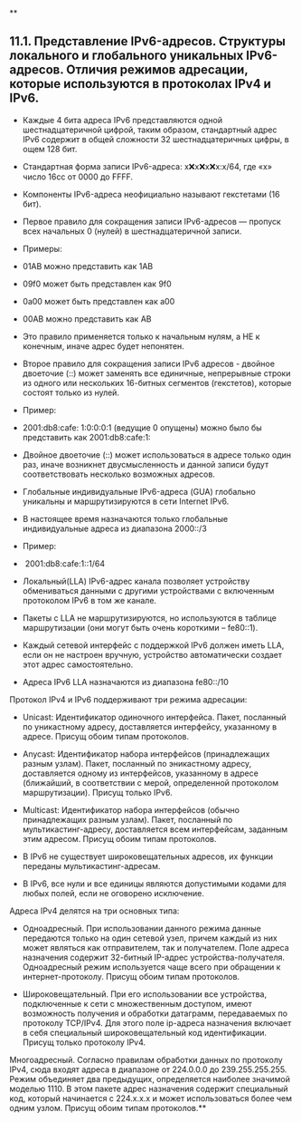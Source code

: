 **

## 11.1. Представление IPv6-адресов. Структуры локального и глобального уникальных IPv6-адресов. Отличия режимов адресации, которые используются в протоколах IPv4 и IPv6.

- Каждые 4 бита адреса IPv6 представляются одной шестнадцатеричной цифрой, таким образом, стандартный адрес IPv6 содержит в общей сложности 32 шестнадцатеричных цифры, в ощем 128 бит. 
    
- Стандартная форма записи IPv6-адреса: x:x:x:x:x:x:x:x/64, где «x» число 16сс от 0000 до FFFF. 
    
- Компоненты IPv6-адреса неофициально называют гекстетами (16 бит).
    
- Первое правило для сокращения записи IPv6-адресов — пропуск всех начальных 0 (нулей) в шестнадцатеричной записи. 
    
- Примеры: 
    

- 01AB можно представить как 1AB 
    
- 09f0 может быть представлен как 9f0 
    
- 0a00 может быть представлен как a00 
    
- 00AB можно представить как AB 
    
- Это правило применяется только к начальным нулям, а НЕ к конечным, иначе адрес будет непонятен.
    

  

- Второе правило для сокращения записи IPv6 адресов - двойное двоеточие (::) может заменять все единичные, непрерывные строки из одного или нескольких 16-битных сегментов (гекстетов), которые состоят только из нулей. 
    
- Пример:
    

- 2001:db8:cafe: 1:0:0:0:1 (ведущие 0 опущены) можно было бы представить как 2001:db8:cafe:1: 
    
- Двойное двоеточие (::) может использоваться в адресе только один раз, иначе возникнет двусмысленность и данной записи будут соответствовать несколько возможных адресов. 
    

  
  

- Глобальные индивидуальные IPv6-адреса (GUA) глобально уникальны и маршрутизируются в сети Internet IPv6. 
    
- В настоящее время назначаются только глобальные индивидуальные адреса из диапазона 2000::/3
    
- Пример:
    

-  2001:db8:cafe:1::1/64
    

  

- Локальный(LLA) IPv6-адрес канала позволяет устройству обмениваться данными с другими устройствами с включенным протоколом IPv6 в том же канале. 
    
- Пакеты с LLA не маршрутизируются, но используются в таблице маршрутизации (они могут быть очень короткими – fe80::1).  
    
- Каждый сетевой интерфейс с поддержкой IPv6 должен иметь LLA, если он не настроен вручную, устройство автоматически создает этот адрес самостоятельно. 
    
- Адреса IPv6 LLA назначаются из диапазона fe80::/10
    

  
  

Протокол IPv4 и IPv6 поддерживают три режима адресации:

  
  

- Unicast: Идентификатор одиночного интерфейса. Пакет, посланный по уникастному адресу, доставляется интерфейсу, указанному в адресе. Присущ обоим типам протоколов.
    
- Anycast: Идентификатор набора интерфейсов (принадлежащих разным узлам). Пакет, посланный по эникастному адресу, доставляется одному из интерфейсов, указанному в адресе (ближайший, в соответствии с мерой, определенной протоколом маршрутизации). Присущ только IPv6.
    
- Multicast: Идентификатор набора интерфейсов (обычно принадлежащих разным узлам). Пакет, посланный по мультикастинг-адресу, доставляется всем интерфейсам, заданным этим адресом. Присущ обоим типам протоколов.
    
- В IPv6 не существует широковещательных адресов, их функции переданы мультикастинг-адресам.
    
- В IPv6, все нули и все единицы являются допустимыми кодами для любых полей, если не оговорено исключение.
    

  

Адреса IPv4 делятся на три основных типа:

- Одноадресный. При использовании данного режима данные передаются только на один сетевой узел, причем каждый из них может являться как отправителем, так и получателем. Поле адреса назначения содержит 32-битный IP-адрес устройства-получателя. Одноадресный режим используется чаще всего при обращении к интернет-протоколу. Присущ обоим типам протоколов.
    
- Широковещательный. При его использовании все устройства, подключенные к сети с множественным доступом, имеют возможность получения и обработки датаграмм, передаваемых по протоколу TCP/IPv4. Для этого поле ip-адреса назначения включает в себя специальный широковещательный код идентификации. Присущ только протоколу IPv4.
    

Многоадресный. Согласно правилам обработки данных по протоколу IPv4, сюда входят адреса в диапазоне от 224.0.0.0 до 239.255.255.255. Режим объединяет два предыдущих, определяется наиболее значимой моделью 1110. В этом пакете адрес назначения содержит специальный код, который начинается с 224.x.x.x и может использоваться более чем одним узлом. Присущ обоим типам протоколов.**